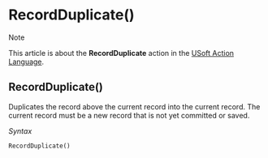 # RecordDuplicate()



> [!NOTE]
> This article is about the **RecordDuplicate** action in the [USoft Action Language](/docs/Task%20flow/Action%20Language%20reference/USoft%20Action%20Language.md).

## **RecordDuplicate()**

Duplicates the record above the current record into the current record. The current record must be a new record that is not yet committed or saved.

*Syntax*

```
RecordDuplicate()
```

 